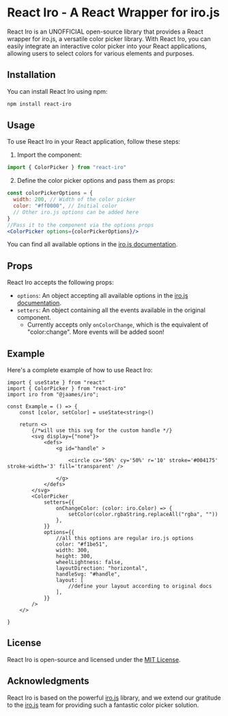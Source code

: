 # React Iro - A React Wrapper for iro.js

React Iro is an UNOFFICIAL open-source library that provides a React wrapper for iro.js, a versatile color picker library. With React Iro, you can easily integrate an interactive color picker into your React applications, allowing users to select colors for various elements and purposes.

## Installation

You can install React Iro using npm:

```bash
npm install react-iro
```

## Usage

To use React Iro in your React application, follow these steps:

1. Import the component:

```jsx
import { ColorPicker } from "react-iro"
```

2. Define the color picker options and pass them as props:

```jsx
const colorPickerOptions = {
  width: 200, // Width of the color picker
  color: "#ff0000", // Initial color
  // Other iro.js options can be added here
}
//Pass it to the component via the options props
<ColorPicker options={colorPickerOptions}/>
```

You can find all available options in the [iro.js documentation](https://iro.js.org).

## Props

React Iro accepts the following props:

- `options`: An object accepting all available options in the [iro.js documentation](https://iro.js.org).
- `setters`: An object containing all the events available in the original component.
  - Currently accepts only `onColorChange`, which is the equivalent of "color:change". More events will be added soon!

## Example

Here's a complete example of how to use React Iro:

```tsx
import { useState } from "react"
import { ColorPicker } from "react-iro"
import iro from "@jaames/iro";

const Example = () => {
    const [color, setColor] = useState<string>()

    return <>
        {/*will use this svg for the custom handle */}
        <svg display={"none"}>
            <defs>
                <g id="handle" >

                    <circle cx='50%' cy='50%' r='10' stroke='#004175' stroke-width='3' fill='transparent' />

                </g>
            </defs>
        </svg>
        <ColorPicker
            setters={{
                onChangeColor: (color: iro.Color) => {
                    setColor(color.rgbaString.replaceAll("rgba", ""))
                },
            }}
            options={{
                //all this options are regular iro.js options
                color: "#f1be51",
                width: 300,
                height: 300,
                wheelLightness: false,
                layoutDirection: "horizontal",
                handleSvg: "#handle",
                layout: [
                    //define your layout according to original docs
                ],
            }}
        />
    </>

}

```

## License

React Iro is open-source and licensed under the [MIT License](https://opensource.org/licenses/MIT).

## Acknowledgments

React Iro is based on the powerful [iro.js](https://iro.js.org) library, and we extend our gratitude to the [iro.js](https://iro.js.org) team for providing such a fantastic color picker solution.
